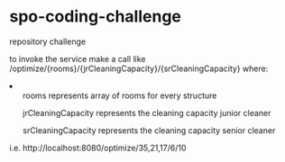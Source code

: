 # spo-coding-challenge
repository challenge

to invoke the service make a call like /optimize/{rooms}/{jrCleaningCapacity}/{srCleaningCapacity}
where:	<li><ul>rooms represents array of rooms for every structure</ul><ul>jrCleaningCapacity represents the cleaning capacity junior cleaner</ul><ul>srCleaningCapacity represents the cleaning capacity senior cleaner</ul></li>

i.e. http://localhost:8080/optimize/35,21,17/6/10
